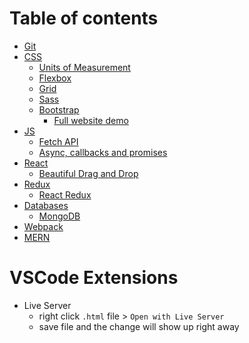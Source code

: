 # Table of contents

- [Git](Git.md)
- [CSS](CSS/)
  - [Units of Measurement](CSS/)
  - [Flexbox](CSS/Flexbox/)
  - [Grid](CSS/Grid/)
  - [Sass](CSS/Sass/)
  - [Bootstrap](CSS/Bootstrap/)
    - [Full website demo](CSS/Bootstrap/BootstrapFullWebsiteTutorial/)
- [JS](JS/)
  - [Fetch API](JS/)
  - [Async, callbacks and promises](JS/AsyncJS.md)
- [React](JS/React/)
  - [Beautiful Drag and Drop](JS/React/Beautiful-DnD/)
- [Redux](JS/Redux/)
  - [React Redux](JS/Redux/react-redux.md)
- [Databases](Databases/)
  - [MongoDB](Databases/MongoDB/)
- [Webpack](Webpack/)
- [MERN](https://github.com/jthefang/mern-shopping-list)

# VSCode Extensions

- Live Server
    - right click `.html` file > `Open with Live Server`
    - save file and the change will show up right away